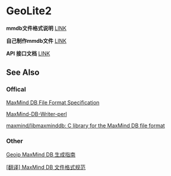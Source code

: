 # GeoLite2

**mmdb文件格式说明**
[LINK](docs/mmdb_format_spec.md)

**自己制作mmdb文件**
[LINK](docs/make_mmdb.md)

**API 接口文档**
[LINK](mmdb_writer_API.md)

## See Also

### Offical

[MaxMind DB File Format Specification](http://maxmind.github.io/MaxMind-DB/)

[MaxMind-DB-Writer-perl](https://github.com/maxmind/MaxMind-DB-Writer-perl)

[maxmind/libmaxminddb: C library for the MaxMind DB file format](https://github.com/maxmind/libmaxminddb)

### Other

[Geoip MaxMind DB 生成指南](https://blog.csdn.net/openex/article/details/53487465)

[[翻译] MaxMind DB 文件格式规范 ](https://www.cnblogs.com/yufengs/p/6606609.html)
